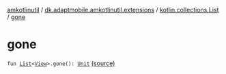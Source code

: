 [amkotlinutil](../../index.md) / [dk.adaptmobile.amkotlinutil.extensions](../index.md) / [kotlin.collections.List](index.md) / [gone](./gone.md)

# gone

`fun `[`List`](https://kotlinlang.org/api/latest/jvm/stdlib/kotlin.collections/-list/index.html)`<`[`View`](https://developer.android.com/reference/android/view/View.html)`>.gone(): `[`Unit`](https://kotlinlang.org/api/latest/jvm/stdlib/kotlin/-unit/index.html) [(source)](https://github.com/adaptmobile-organization/amkotlinutil/tree/master/amkotlinutil/src/main/java/dk/adaptmobile/amkotlinutil/extensions/ViewExtensions.kt#L227)